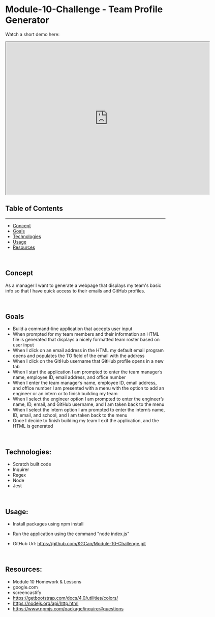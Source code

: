 # Module-10-Challenge - Team Profile Generator

Watch a short demo here:

<iframe src="https://drive.google.com/file/d/1ze8HDpbwGinQlge9k6OEWNvjf5dlMxRO/preview" width="640" height="480"></iframe>

## Table of Contents

---

- [Concept](#concept)
- [Goals](#goals)
- [Technologies](#technologies)
- [Usage](#usage)
- [Resources](#resources)

&nbsp;

## Concept

As a manager I want to generate a webpage that displays my team's basic info so that I have quick access to their emails and GitHub profiles. 

&nbsp;

## Goals

- Build a command-line application that accepts user input
- When prompted for my team members and their information an HTML file is generated that displays a nicely formatted team roster based on user input
- When I click on an email address in the HTML my default email program opens and populates the TO field of the email with the address
- When I click on the GitHub username that GitHub profile opens in a new tab
- When I start the application I am prompted to enter the team manager’s name, employee ID, email address, and office number
- When I enter the team manager’s name, employee ID, email address, and office number I am presented with a menu with the option to add an engineer or an intern or to finish building my team
- When I select the engineer option I am prompted to enter the engineer’s name, ID, email, and GitHub username, and I am taken back to the menu
- When I select the intern option I am prompted to enter the intern’s name, ID, email, and school, and I am taken back to the menu
- Once I decide to finish building my team I exit the application, and the HTML is generated

&nbsp;

## Technologies:

- Scratch built code
- Inquirer
- Regex
- Node
- Jest

&nbsp;

## Usage: 

- Install packages using npm install
- Run the application using the command "node index.js"

- GitHub Url: https://github.com/KGCan/Module-10-Challenge.git

&nbsp;

 ## Resources:

 - Module 10 Homework & Lessons
 - google.com
 - screencastify
 - https://getbootstrap.com/docs/4.0/utilities/colors/
 - https://nodejs.org/api/http.html
 - https://www.npmjs.com/package/inquirer#questions
